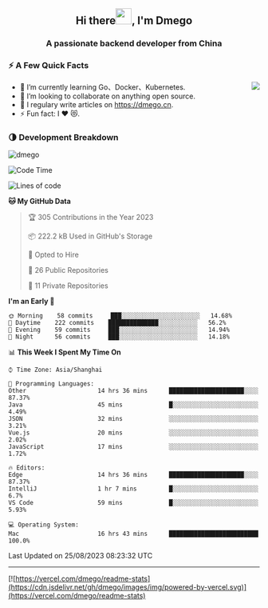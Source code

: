 <h2 align="center">Hi there<img src="https://cdn.jsdelivr.net/gh/dmego/images/img/Hi.gif" height="32" />, I'm Dmego </h2>
<h3 align="center">A passionate backend developer from China</h3>

### ⚡️ A Few Quick Facts

<img align="right" src="https://readme-stats-dmego.vercel.app/api?username=dmego&show_icons=true&icon_color=1573B3&hide_title=true&text_color=718096&bg_color=00000000&hide_border=true"/>

<ul>
    <li> 🌱 I’m currently learning Go、Docker、Kubernetes.</li>
    <li> 👯 I’m looking to collaborate on anything open source.</li>
    <li> 📝 I regulary write articles on <a href="https://dmego.cn">https://dmego.cn</a>.</li>
    <li> ⚡ Fun fact: I ❤️ 😻.</li>
</ul>

### 🌗 Development Breakdown

<img src="https://komarev.com/ghpvc/?username=dmego" alt="dmego" />

<!--START_SECTION:waka-->
![Code Time](http://img.shields.io/badge/Code%20Time-2%2C189%20hrs%2046%20mins-blue)

![Lines of code](https://img.shields.io/badge/From%20Hello%20World%20I%27ve%20Written-225%20Thousand%20lines%20of%20code-blue)

**🐱 My GitHub Data** 

> 🏆 305 Contributions in the Year 2023
 > 
> 📦 222.2 kB Used in GitHub's Storage 
 > 
> 💼 Opted to Hire
 > 
> 📜 26 Public Repositories 
 > 
> 🔑 11 Private Repositories  
 > 
**I'm an Early 🐤** 

```text
🌞 Morning    58 commits     ███░░░░░░░░░░░░░░░░░░░░░░   14.68% 
🌆 Daytime    222 commits    ██████████████░░░░░░░░░░░   56.2% 
🌃 Evening    59 commits     ███░░░░░░░░░░░░░░░░░░░░░░   14.94% 
🌙 Night      56 commits     ███░░░░░░░░░░░░░░░░░░░░░░   14.18%

```


📊 **This Week I Spent My Time On** 

```text
⌚︎ Time Zone: Asia/Shanghai

💬 Programming Languages: 
Other                    14 hrs 36 mins      █████████████████████░░░░   87.37% 
Java                     45 mins             █░░░░░░░░░░░░░░░░░░░░░░░░   4.49% 
JSON                     32 mins             ░░░░░░░░░░░░░░░░░░░░░░░░░   3.21% 
Vue.js                   20 mins             ░░░░░░░░░░░░░░░░░░░░░░░░░   2.02% 
JavaScript               17 mins             ░░░░░░░░░░░░░░░░░░░░░░░░░   1.72%

🔥 Editors: 
Edge                     14 hrs 36 mins      █████████████████████░░░░   87.37% 
IntelliJ                 1 hr 7 mins         █░░░░░░░░░░░░░░░░░░░░░░░░   6.7% 
VS Code                  59 mins             █░░░░░░░░░░░░░░░░░░░░░░░░   5.93%

💻 Operating System: 
Mac                      16 hrs 43 mins      █████████████████████████   100.0%

```


 Last Updated on 25/08/2023 08:23:32 UTC
<!--END_SECTION:waka-->

---

[![https://vercel.com/dmego/readme-stats](https://cdn.jsdelivr.net/gh/dmego/images/img/powered-by-vercel.svg)](https://vercel.com/dmego/readme-stats)

